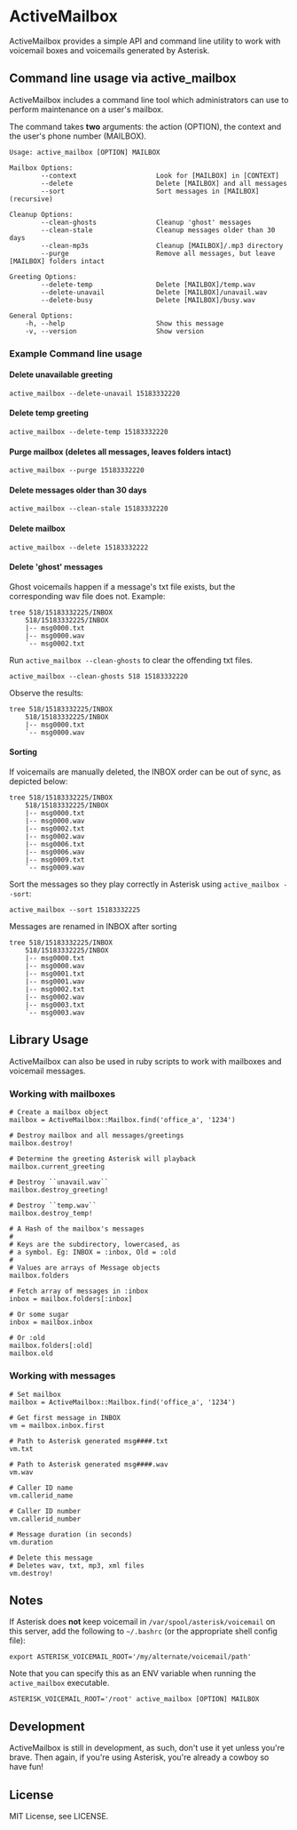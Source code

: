# ActiveMailbox

ActiveMailbox provides a simple API and command line utility to work with
voicemail boxes and voicemails generated by Asterisk.


## Command line usage via active_mailbox

ActiveMailbox includes a command line tool which administrators can use to
perform maintenance on a user's mailbox.

The command takes **two** arguments: the action (OPTION), the context and the
user's phone number (MAILBOX).

    Usage: active_mailbox [OPTION] MAILBOX

    Mailbox Options:
            --context                    Look for [MAILBOX] in [CONTEXT]
            --delete                     Delete [MAILBOX] and all messages
            --sort                       Sort messages in [MAILBOX] (recursive)

    Cleanup Options:
            --clean-ghosts               Cleanup 'ghost' messages
            --clean-stale                Cleanup messages older than 30 days
            --clean-mp3s                 Cleanup [MAILBOX]/.mp3 directory
            --purge                      Remove all messages, but leave [MAILBOX] folders intact

    Greeting Options:
            --delete-temp                Delete [MAILBOX]/temp.wav
            --delete-unavail             Delete [MAILBOX]/unavail.wav
            --delete-busy                Delete [MAILBOX]/busy.wav

    General Options:
        -h, --help                       Show this message
        -v, --version                    Show version


### Example Command line usage

#### Delete unavailable greeting

    active_mailbox --delete-unavail 15183332220


#### Delete temp greeting

    active_mailbox --delete-temp 15183332220


#### Purge mailbox (deletes all messages, leaves folders intact)

    active_mailbox --purge 15183332220


#### Delete messages older than 30 days

    active_mailbox --clean-stale 15183332220


#### Delete mailbox

    active_mailbox --delete 15183332222


#### Delete 'ghost' messages

Ghost voicemails happen if a message's txt file exists, but the
corresponding wav file does not. Example:

    tree 518/15183332225/INBOX
        518/15183332225/INBOX
        |-- msg0000.txt
        |-- msg0000.wav
        `-- msg0002.txt

Run `active_mailbox --clean-ghosts` to clear the offending txt files.

    active_mailbox --clean-ghosts 518 15183332220

Observe the results:

    tree 518/15183332225/INBOX
        518/15183332225/INBOX
        |-- msg0000.txt
        `-- msg0000.wav

#### Sorting

If voicemails are manually deleted, the INBOX order can be out of sync, as
depicted below:

    tree 518/15183332225/INBOX
        518/15183332225/INBOX
        |-- msg0000.txt
        |-- msg0000.wav
        |-- msg0002.txt
        |-- msg0002.wav
        |-- msg0006.txt
        |-- msg0006.wav
        |-- msg0009.txt
        `-- msg0009.wav

Sort the messages so they play correctly in Asterisk using
`active_mailbox --sort`:

    active_mailbox --sort 15183332225

Messages are renamed in INBOX after sorting

    tree 518/15183332225/INBOX
        518/15183332225/INBOX
        |-- msg0000.txt
        |-- msg0000.wav
        |-- msg0001.txt
        |-- msg0001.wav
        |-- msg0002.txt
        |-- msg0002.wav
        |-- msg0003.txt
        `-- msg0003.wav


## Library Usage

ActiveMailbox can also be used in ruby scripts to work with mailboxes
and voicemail messages.


### Working with mailboxes

    # Create a mailbox object
    mailbox = ActiveMailbox::Mailbox.find('office_a', '1234')

    # Destroy mailbox and all messages/greetings
    mailbox.destroy!

    # Determine the greeting Asterisk will playback
    mailbox.current_greeting

    # Destroy ``unavail.wav``
    mailbox.destroy_greeting!

    # Destroy ``temp.wav``
    mailbox.destroy_temp!

    # A Hash of the mailbox's messages
    #
    # Keys are the subdirectory, lowercased, as
    # a symbol. Eg: INBOX = :inbox, Old = :old
    #
    # Values are arrays of Message objects
    mailbox.folders

    # Fetch array of messages in :inbox
    inbox = mailbox.folders[:inbox]

    # Or some sugar
    inbox = mailbox.inbox

    # Or :old
    mailbox.folders[:old]
    mailbox.old


### Working with messages

    # Set mailbox
    mailbox = ActiveMailbox::Mailbox.find('office_a', '1234')

    # Get first message in INBOX
    vm = mailbox.inbox.first

    # Path to Asterisk generated msg####.txt
    vm.txt

    # Path to Asterisk generated msg####.wav
    vm.wav

    # Caller ID name
    vm.callerid_name

    # Caller ID number
    vm.callerid_number

    # Message duration (in seconds)
    vm.duration

    # Delete this message
    # Deletes wav, txt, mp3, xml files
    vm.destroy!


## Notes

If Asterisk does **not** keep voicemail in
`/var/spool/asterisk/voicemail` on this server, add the following
to `~/.bashrc` (or the appropriate shell config file):

    export ASTERISK_VOICEMAIL_ROOT='/my/alternate/voicemail/path'

Note that you can specify this as an ENV variable when running the
`active_mailbox` executable.

    ASTERISK_VOICEMAIL_ROOT='/root' active_mailbox [OPTION] MAILBOX


## Development

ActiveMailbox is still in development, as such, don't use it yet unless you're
brave. Then again, if you're using Asterisk, you're already a cowboy so have
fun!


## License

MIT License, see LICENSE.
